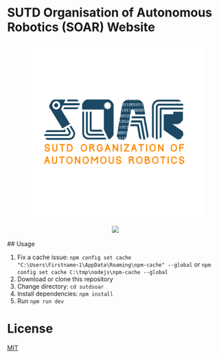 # SUTD Organisation of Autonomous Robotics (SOAR) Website

<p align="center">
<img width="420px" src="src/static/logo-colored.svg" alt="SUTD SOAR"/>
</p>

<p align="center"><a href="https://lbesson.mit-license.org/"><img src="https://img.shields.io/badge/License-MIT-blue.svg"></a></p>
## Usage

1. Fix a cache issue: `npm config set cache "C:\Users\Firstname~1\AppData\Roaming\npm-cache" --global` or `npm config set cache C:\tmp\nodejs\npm-cache --global`
1. Download or clone this repository
1. Change directory: `cd sutdsoar`
1. Install dependencies: `npm install`
1. Run `npm run dev`

# License

[MIT](http://opensource.org/licenses/MIT)
